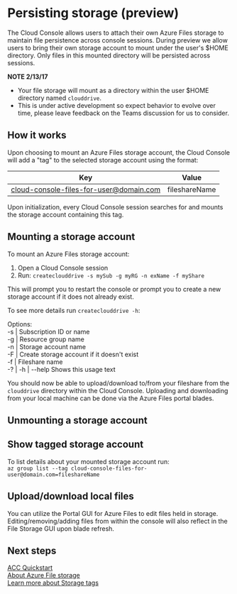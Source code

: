 # Persisting storage (preview)
The Cloud Console allows users to attach their own Azure Files storage to maintain file persistence across console sessions. 
During preview we allow users to bring their own storage account to mount under the user's $HOME directory. Only files in this mounted directory will be persisted across sessions.

**NOTE 2/13/17** 
* Your file storage will mount as a directory within the user $HOME directory named `clouddrive`.
* This is under active development so expect behavior to evolve over time, please leave feedback on the Teams discussion for us to consider.

## How it works
Upon choosing to mount an Azure Files storage account, the Cloud Console will add a "tag" to the selected storage account using the format: <br>

| Key | Value |
|:-------------:|:-------------:|
|cloud-console-files-for-user@domain.com|fileshareName|

Upon initialization, every Cloud Console session searches for and mounts the storage account containing this tag.

## Mounting a storage account
To mount an Azure Files storage account: <br>
1. Open a Cloud Console session
2. Run: `createclouddrive -s mySub -g myRG -n exName -f myShare`

This will prompt you to restart the console or prompt you to create a new storage account if it does not already exist.

To see more details run `createclouddrive -h`: <br>

Options: <br>
  -s | Subscription ID or name <br>
  -g | Resource group name <br>
  -n | Storage account name <br>
  -F | Create storage account if it doesn't exist <br>
  -f | Fileshare name <br>
  -? | -h | --help Shows this usage text <br>

You should now be able to upload/download to/from your fileshare from the `clouddrive` directory within the Cloud Console.
Uploading and downloading from your local machine can be done via the Azure Files portal blades.

## Unmounting a storage account
## Show tagged storage account
To list details about your mounted storage account run: <br>
`az group list --tag cloud-console-files-for-user@domain.com=fileshareName`

## Upload/download local files
You can utilize the Portal GUI for Azure Files to edit files held in storage. 
Editing/removing/adding files from within the console will also reflect in the File Storage GUI upon blade refresh.

## Next steps
[ACC Quickstart](../Get-started/acc-quickstart.md) <br>
[About Azure File storage](https://docs.microsoft.com/azure/storage/storage-introduction#file-storage) <br>
[Learn more about Storage tags](https://docs.microsoft.com/azure/azure-resource-manager/resource-group-using-tags) <br>